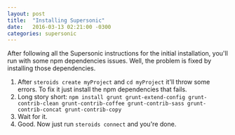 ```yaml
---
layout: post
title:  "Installing Supersonic"
date:   2016-03-13 02:21:00 -0300
categories: supersonic
---
```


After following all the Supersonic instructions for the initial installation, you'll run with some npm dependencies issues. Well, the problem is fixed by installing those dependencies.

1. After `steroids create myProject` and `cd myProject` it'll throw some errors. To fix it just install the npm dependencies that fails.
1. Long story short: `npm install grunt grunt-extend-config grunt-contrib-clean grunt-contrib-coffee grunt-contrib-sass grunt-contrib-concat grunt-contrib-copy`
1. Wait for it.
1. Good. Now just run `steroids connect` and you're done.
